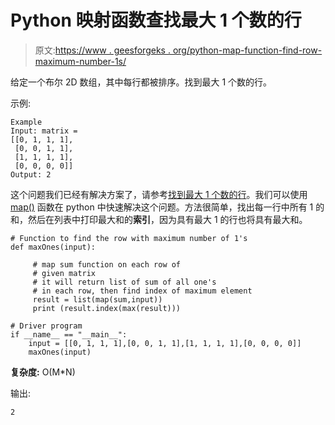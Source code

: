 # Python 映射函数查找最大 1 个数的行

> 原文:[https://www . geesforgeks . org/python-map-function-find-row-maximum-number-1s/](https://www.geeksforgeeks.org/python-map-function-find-row-maximum-number-1s/)

给定一个布尔 2D 数组，其中每行都被排序。找到最大 1 个数的行。

示例:

```
Example
Input: matrix =
[[0, 1, 1, 1],
 [0, 0, 1, 1],
 [1, 1, 1, 1],  
 [0, 0, 0, 0]]
Output: 2

```

这个问题我们已经有解决方案了，请参考[找到最大 1 个数的行](https://www.geeksforgeeks.org/find-the-row-with-maximum-number-1s/)。我们可以使用 [map()](https://www.geeksforgeeks.org/sum-2d-array-python-using-map-function/) 函数在 python 中快速解决这个问题。方法很简单，找出每一行中所有 1 的和，然后在列表中打印最大和的**索引**，因为具有最大 1 的行也将具有最大和。

```
# Function to find the row with maximum number of 1's
def maxOnes(input):

     # map sum function on each row of
     # given matrix
     # it will return list of sum of all one's
     # in each row, then find index of maximum element
     result = list(map(sum,input))
     print (result.index(max(result)))

# Driver program
if __name__ == "__main__":
    input = [[0, 1, 1, 1],[0, 0, 1, 1],[1, 1, 1, 1],[0, 0, 0, 0]]
    maxOnes(input)
```

**复杂度:** O(M*N)

输出:

```
2

```